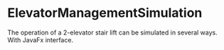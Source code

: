 # ElevatorManagementSimulation
 The operation of a 2-elevator stair lift can be simulated in several ways. With JavaFx interface.
